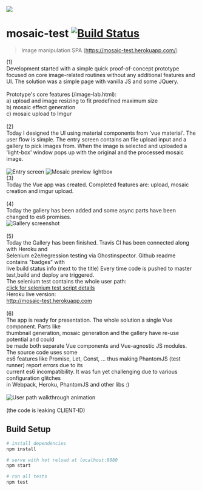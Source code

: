 <img src="https://raw.githubusercontent.com/luke-b/mosaic-test/master/src/assets/mosaic-logo.svg?sanitize=true"/><br/>
# mosaic-test [![Build Status](https://travis-ci.org/luke-b/mosaic-test.svg?branch=master)](https://travis-ci.org/luke-b/mosaic-test)

> Image manipulation SPA (https://mosaic-test.herokuapp.com/)

(1)<br />
Development started with a simple quick proof-of-concept prototype focused
on core image-related routines without any additional features and UI.
The solution was a simple page with vanilla JS and some JQuery.<br />
<br />
Prototype's core features (/image-lab.html):<br />
a) upload and image resizing to fit predefined maximum size<br />
b) mosaic effect generation<br />
c) mosaic upload to Imgur<br />
<br/>
(2)<br />
Today I designed the UI using material components from 'vue material'. The user flow
is simple. The entry screen contains an file upload input and a gallery to pick
images from. When the image is selected and uploaded a 'light-box' window pops up with
the original and the processed mosaic image.<br />
<br />
![Entry screen](https://raw.githubusercontent.com/luke-b/mosaic-test/master/ui-layout1.png)
![Mosaic preview lightbox](https://raw.githubusercontent.com/luke-b/mosaic-test/master/ui-layout2.png)
<br />
(3)<br />
Today the Vue app was created. Completed features are: upload, mosaic creation and imgur upload.<br />
<br />
(4)<br />
Today the gallery has been added and some async parts have been changed to es6 promises. <br />
![Gallery screenshot](https://github.com/luke-b/mosaic-test/blob/master/ui-shot1.png)<br/>
<br/>
(5)<br />
Today the Gallery has been finished. Travis CI has been connected along with Heroku and<br/>
Selenium e2e/regression testing via Ghostinspector. Github readme contains "badges" with<br/>
live build status info (next to the title) Every time code is pushed to master<br/>
test,build and deploy are triggered.<br/>
The selenium test contains the whole user path:<br/>
[click for selenium test script details](http://htmlpreview.github.io/?https://github.com/luke-b/mosaic-test/blob/master/user%20path%20with%20upload%20and%20assertions.html)<br/>
Heroku live version:<br/>
http://mosaic-test.herokuapp.com<br/>
<br/>
(6)<br/>
The app is ready for presentation. The whole solution a single Vue component. Parts like<br/>
thumbnail generation, mosaic generation and the gallery have re-use potential and could<br/>
be made both separate Vue components and Vue-agnostic JS modules. The source code uses some<br/>
es6 features like Promise, Let, Const, ... thus making PhantomJS (test runner) report errors due to its<br/>
current es6 incompatibility. It was fun yet challenging due to various configuration glitches<br/>
in Webpack, Heroku, PhantomJS and other libs :)<br/>
<br/>
![User path walkthrough animation](https://github.com/luke-b/mosaic-test/blob/master/user-path.gif)<br/>
<br/>
(the code is leaking CLIENT-ID)

## Build Setup

``` bash
# install dependencies
npm install

# serve with hot reload at localhost:8080
npm start

# run all tests
npm test
```
